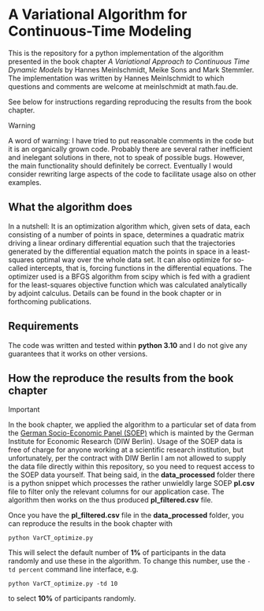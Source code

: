 # A Variational Algorithm for Continuous-Time Modeling
This is the repository for a python implementation of the algorithm presented in the book chapter *A
Variational Approach to Continuous Time Dynamic Models* by Hannes Meinlschmidt,
Meike Sons and Mark Stemmler. The implementation was written by Hannes
Meinlschmidt to which questions and comments are welcome at meinlschmidt
at math.fau.de. 

See below for instructions regarding reproducing the results from the book chapter.
 
> [!WARNING]
> A word of warning: I have tried to put reasonable comments in the code but it
> is an organically grown code. Probably there are several rather inefficient and
> inelegant solutions in there, not to speak of possible bugs. However, the main
> functionality should definitely be correct. Eventually I would consider
> rewriting large aspects of the code to facilitate usage also on other examples.

## What the algorithm does
In a nutshell: It is an optimization
algorithm which, given sets of data, each
consisting of a number of points in space, determines a quadratic
matrix driving a linear ordinary differential equation such that the trajectories
generated by the differential equation match the points in space in a
least-squares optimal way over the whole data set. It can also optimize for
so-called intercepts, that is, forcing functions in the differential
equations. The optimizer used is a BFGS algorithm from scipy which is fed
with a gradient for the least-squares objective function which was calculated
analytically by adjoint calculus. Details can be found in the book chapter or
in forthcoming publications.

## Requirements
The code was written and tested within **python 3.10** and I do not give any
guarantees that it works on other versions.

## How the reproduce the results from the book chapter
> [!IMPORTANT]
> In the book chapter, we applied the algorithm to a particular set of data from
> the [German Socio-Economic Panel (SOEP)](https://www.diw.de/en/diw_01.c.615551.en/research_infrastructure__socio-economic_panel__soep.html)
> which is mainted by the German Institute for Economic Research (DIW
> Berlin). Usage of the SOEP data is free of charge for anyone working at a
> scientific research institution, but unfortunately, per the contract with DIW
> Berlin I am not allowed to supply the data file directly within this
> repository, so you need to request access to the SOEP data yourself. That being
> said, in the **data_processed** folder there is a python snippet which processes the rather
> unwieldly large SOEP **pl.csv** file to filter only the relevant columns for our
> application case. The algorithm then works on the thus produced
> **pl_filtered.csv** file.

Once you have the **pl_filtered.csv** file in the **data_processed** folder, you can reproduce the
results in the book chapter with
```
python VarCT_optimize.py
```
This will select the default number of **1%** of participants in the data randomly and
use these in the algorithm. To change this number, use the `-td percent` command line
interface, e.g.
```
python VarCT_optimize.py -td 10
```
to select **10%** of participants randomly.

